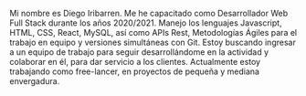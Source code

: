 Mi nombre es Diego Iribarren. 
Me he capacitado como Desarrollador Web Full Stack durante los años 2020/2021. 
Manejo los lenguajes Javascript, HTML, CSS, React, MySQL, así como APIs Rest, Metodologías Ágiles para el trabajo en equipo y versiones simultáneas con Git.
Estoy buscando ingresar a un equipo de trabajo para seguir desarrollándome en la actividad y colaborar en él, para dar servicio a los clientes.
Actualmente estoy trabajando como free-lancer, en proyectos de pequeña y mediana envergadura.
